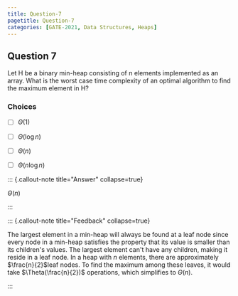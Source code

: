 ```yaml
---
title: Question-7
pagetitle: Question-7
categories: [GATE-2021, Data Structures, Heaps]
---
```


## Question 7

Let H be a binary min-heap consisting of n elements implemented as an array. What is the worst case time complexity of an optimal algorithm to find the maximum element in H?


### Choices
- [ ] $\Theta(1)$
- [ ] $\Theta(\log n)$
- [ ] $\Theta(n)$
- [ ] $\Theta(n \log n)$



::: {.callout-note title="Answer" collapse=true}

$\Theta(n)$

:::



::: {.callout-note title="Feedback" collapse=true}

The largest element in a min-heap will always be found at a leaf node since every node in a min-heap satisfies the property that its value is smaller than its children's values. The largest element can't have any children, making it reside in a leaf node. In a heap with $n$ elements, there are approximately $\frac{n}{2}$leaf nodes. To find the maximum among these leaves, it would take $\Theta(\frac{n}{2})$ operations, which simplifies to $\Theta(n)$.

:::